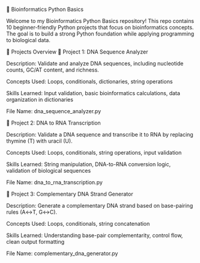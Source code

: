 🧬 Bioinformatics Python Basics

Welcome to my Bioinformatics Python Basics repository!
This repo contains 10 beginner-friendly Python projects that focus on bioinformatics concepts.
The goal is to build a strong Python foundation while applying programming to biological data.

🚀 Projects Overview
🧩 Project 1: DNA Sequence Analyzer

Description: Validate and analyze DNA sequences, including nucleotide counts, GC/AT content, and richness.

Concepts Used: Loops, conditionals, dictionaries, string operations

Skills Learned: Input validation, basic bioinformatics calculations, data organization in dictionaries

File Name: dna_sequence_analyzer.py

🧩 Project 2: DNA to RNA Transcription

Description: Validate a DNA sequence and transcribe it to RNA by replacing thymine (T) with uracil (U).

Concepts Used: Loops, conditionals, string operations, input validation

Skills Learned: String manipulation, DNA-to-RNA conversion logic, validation of biological sequences

File Name: dna_to_rna_transcription.py

🧩 Project 3: Complementary DNA Strand Generator

Description: Generate a complementary DNA strand based on base-pairing rules (A↔T, G↔C).

Concepts Used: Loops, conditionals, string concatenation

Skills Learned: Understanding base-pair complementarity, control flow, clean output formatting

File Name: complementary_dna_generator.py
